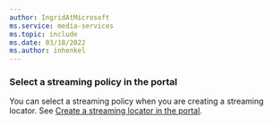 ```yaml
---
author: IngridAtMicrosoft
ms.service: media-services 
ms.topic: include
ms.date: 03/18/2022
ms.author: inhenkel
---
```


### Select a streaming policy in the portal

You can select a streaming policy when you are creating a streaming locator. See [Create a streaming locator in the portal](../streaming-locator-create-how-to.md).
